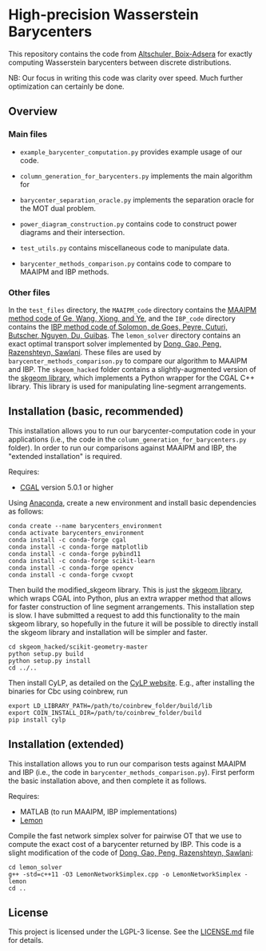 # High-precision Wasserstein Barycenters

This repository contains the code from [Altschuler, Boix-Adsera](https://arxiv.org/abs/2006.08012) for exactly computing Wasserstein barycenters between discrete distributions.

NB: Our focus in writing this code was clarity over speed. Much further optimization can certainly be done.

## Overview

### Main files

* `example_barycenter_computation.py` provides example usage of our code.

* `column_generation_for_barycenters.py` implements the main algorithm for 

* `barycenter_separation_oracle.py` implements the separation oracle for the MOT dual problem.

* `power_diagram_construction.py` contains code to construct power diagrams and their intersection.

* `test_utils.py` contains miscellaneous code to manipulate data.

* `barycenter_methods_comparison.py` contains code to compare to MAAIPM and IBP methods.

### Other files

In the `test_files` directory, the `MAAIPM_code` directory contains the [MAAIPM method code of Ge, Wang, Xiong, and Ye](https://gitlab.com/ZXiong/wasserstein-barycenter), and the `IBP_code` directory contains the [IBP method code of Solomon, de Goes, Peyre, Cuturi, Butscher, Nguyen, Du, Guibas](https://github.com/gpeyre/2015-SIGGRAPH-convolutional-ot). The `lemon_solver` directory contains an exact optimal transport solver implemented by [Dong, Gao, Peng, Razenshteyn, Sawlani](https://github.com/twistedcubic/fast_ot). These files are used by `barycenter_methods_comparison.py` to compare our algorithm to MAAIPM and IBP. The `skgeom_hacked` folder contains a slightly-augmented version of the [skgeom library](https://github.com/scikit-geometry/scikit-geometry), which implements a Python wrapper for the CGAL C++ library. This library is used for manipulating line-segment arrangements.

## Installation (basic, recommended)

This installation allows you to run our barycenter-computation code in your applications (i.e., the code in the `column_generation_for_barycenters.py` folder). In order to run our comparisons against MAAIPM and IBP, the "extended installation" is required.

Requires:
* [CGAL](https://doc.cgal.org/latest/Manual/installation.html) version 5.0.1 or higher

Using [Anaconda](https://docs.anaconda.com/anaconda/install/), create a new environment and install basic dependencies as follows:

```
conda create --name barycenters_environment
conda activate barycenters_environment
conda install -c conda-forge cgal
conda install -c conda-forge matplotlib
conda install -c conda-forge pybind11
conda install -c conda-forge scikit-learn
conda install -c conda-forge opencv
conda install -c conda-forge cvxopt
```

Then build the modified_skgeom library. This is just the [skgeom library](https://github.com/scikit-geometry/scikit-geometry), which wraps CGAL into Python, plus an extra wrapper method that allows for faster construction of line segment arrangements. This installation step is slow. I have submitted a request to add this functionality to the main skgeom library, so hopefully in the future it will be possible to directly install the skgeom library and installation will be simpler and faster.
```
cd skgeom_hacked/scikit-geometry-master
python setup.py build
python setup.py install
cd ../..
```

Then install CyLP, as detailed on the [CyLP website](https://github.com/coin-or/CyLP#cylp). E.g., after installing the binaries for Cbc using coinbrew, run
```
export LD_LIBRARY_PATH=/path/to/coinbrew_folder/build/lib
export COIN_INSTALL_DIR=/path/to/coinbrew_folder/build
pip install cylp
```

## Installation (extended)

This installation allows you to run our comparison tests against MAAIPM and IBP (i.e., the code in `barycenter_methods_comparison.py`). First perform the basic installation above, and then complete it as follows.

Requires:
* MATLAB (to run MAAIPM, IBP implementations)
* [Lemon](https://lemon.cs.elte.hu/trac/lemon)

Compile the fast network simplex solver for pairwise OT that we use to compute the exact cost of a barycenter returned by IBP. This code is a slight modification of the code of [Dong, Gao, Peng, Razenshteyn, Sawlani](https://github.com/twistedcubic/fast_ot):
```
cd lemon_solver
g++ -std=c++11 -O3 LemonNetworkSimplex.cpp -o LemonNetworkSimplex -lemon
cd ..
```

## License

This project is licensed under the LGPL-3 license. See the [LICENSE.md](LICENSE.md) file for details.


